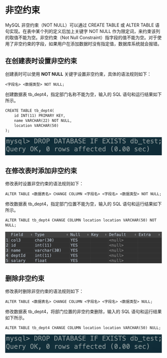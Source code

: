 # 非空约束

MySQL 非空约束（NOT NULL）可以通过 CREATE TABLE 或 ALTER TABLE 语句实现。在表中某个列的定义后加上关键字 NOT NULL 作为限定词，来约束该列的取值不能为空。非空约束（Not Null Constraint）指字段的值不能为空。对于使用了非空约束的字段，如果用户在添加数据时没有指定值，数据库系统就会报错。

##  在创建表时设置非空约束

 创建表时可以使用 **NOT NULL** 关键字设置非空约束，具体的语法规则如下：

```text
<字段名> <数据类型> NOT NULL;
```

创建数据表 tb\_dept4，指定部门名称不能为空，输入的 SQL 语句和运行结果如下所示。

```text
CREATE TABLE tb_dept4(
    id INT(11) PRIMARY KEY,
    name VARCHAR(22) NOT NULL,
    location VARCHAR(50)
);
```

![](../.gitbook/assets/image%20%2815%29.png)

##  在修改表时添加非空约束

 修改表时设置非空约束的语法规则如下：

```text
ALTER TABLE <数据表名> CHANGE COLUMN <字段名> <字段名> <数据类型> NOT NULL;
```

修改数据表 tb\_dept4，指定部门位置不能为空，输入的 SQL 语句和运行结果如下所示。

```text
ALTER TABLE tb_dept4 CHANGE COLUMN location location VARCHAR(50) NOT NULL;
```

![](../.gitbook/assets/image%20%2864%29.png)

##  删除非空约束

 修改表时删除非空约束的语法规则如下：

```text
ALTER TABLE <数据表名> CHANGE COLUMN <字段名> <字段名> <数据类型> NULL;
```

 修改数据表 tb\_dept4，将部门位置的非空约束删除，输入的 SQL 语句和运行结果如下所示。

```text
ALTER TABLE tb_dept4 CHANGE COLUMN location location VARCHAR(50) NULL;
```

![](../.gitbook/assets/image%20%2815%29.png)


